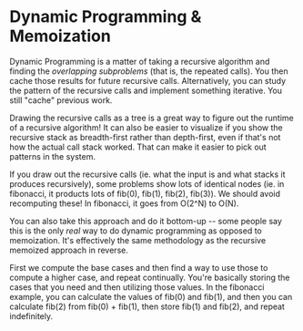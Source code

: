 # Dynamic Programming & Memoization

Dynamic Programming is a matter of taking a recursive algorithm and finding the _overlapping subproblems_ (that is, the repeated calls). You then cache those results for future recursive calls.
Alternatively, you can study the pattern of the recursive calls and implement something iterative. You still "cache" previous work.

Drawing the recursive calls as a tree is a great way to figure out the runtime of a recursive algorithm!
It can also be easier to visualize if you show the recursive stack as breadth-first rather than depth-first, even if that's not how the actual call stack worked. That can make it easier to pick out patterns in the system.

If you draw out the recursive calls (ie. what the input is and what stacks it produces recursively), some problems show lots of identical nodes (ie. in fibonacci, it products lots of fib(0), fib(1), fib(2), fib(3)). We should avoid recomputing these! In fibonacci, it goes from O(2^N) to O(N).

You can also take this approach and do it bottom-up -- some people say this is the only _real_ way to do dynamic programming as opposed to memoization. It's effectively the same methodology as the recursive memoized approach in reverse.

First we compute the base cases and then find a way to use those to compute a higher case, and repeat continually. You're basically storing the cases that you need and then utilizing those values. In the fibonacci example, you can calculate the values of fib(0) and fib(1), and then you can calculate fib(2) from fib(0) + fib(1), then store fib(1) and fib(2), and repeat indefinitely.